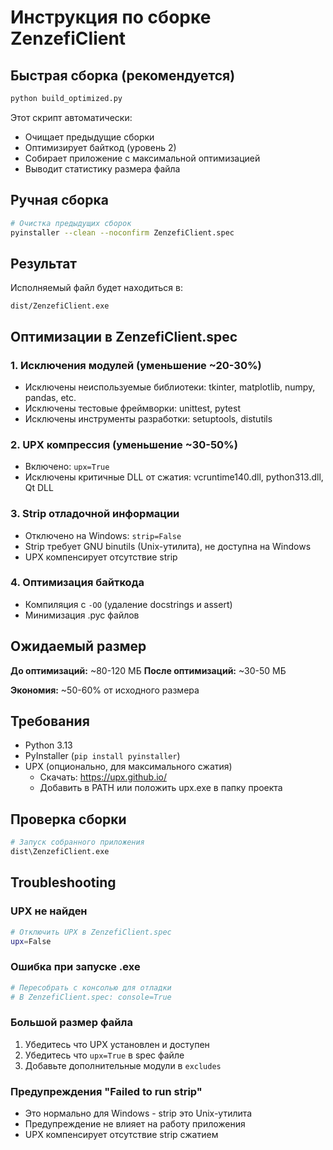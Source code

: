 # Инструкция по сборке ZenzefiClient

## Быстрая сборка (рекомендуется)

```bash
python build_optimized.py
```

Этот скрипт автоматически:
- Очищает предыдущие сборки
- Оптимизирует байткод (уровень 2)
- Собирает приложение с максимальной оптимизацией
- Выводит статистику размера файла

## Ручная сборка

```bash
# Очистка предыдущих сборок
pyinstaller --clean --noconfirm ZenzefiClient.spec
```

## Результат

Исполняемый файл будет находиться в:
```
dist/ZenzefiClient.exe
```

## Оптимизации в ZenzefiClient.spec

### 1. Исключения модулей (уменьшение ~20-30%)
- Исключены неиспользуемые библиотеки: tkinter, matplotlib, numpy, pandas, etc.
- Исключены тестовые фреймворки: unittest, pytest
- Исключены инструменты разработки: setuptools, distutils

### 2. UPX компрессия (уменьшение ~30-50%)
- Включено: `upx=True`
- Исключены критичные DLL от сжатия: vcruntime140.dll, python313.dll, Qt DLL

### 3. Strip отладочной информации
- Отключено на Windows: `strip=False`
- Strip требует GNU binutils (Unix-утилита), не доступна на Windows
- UPX компенсирует отсутствие strip

### 4. Оптимизация байткода
- Компиляция с `-OO` (удаление docstrings и assert)
- Минимизация .pyc файлов

## Ожидаемый размер

**До оптимизаций:** ~80-120 МБ
**После оптимизаций:** ~30-50 МБ

**Экономия:** ~50-60% от исходного размера

## Требования

- Python 3.13
- PyInstaller (`pip install pyinstaller`)
- UPX (опционально, для максимального сжатия)
  - Скачать: https://upx.github.io/
  - Добавить в PATH или положить upx.exe в папку проекта

## Проверка сборки

```bash
# Запуск собранного приложения
dist\ZenzefiClient.exe
```

## Troubleshooting

### UPX не найден
```bash
# Отключить UPX в ZenzefiClient.spec
upx=False
```

### Ошибка при запуске .exe
```bash
# Пересобрать с консолью для отладки
# В ZenzefiClient.spec: console=True
```

### Большой размер файла
1. Убедитесь что UPX установлен и доступен
2. Убедитесь что `upx=True` в spec файле
3. Добавьте дополнительные модули в `excludes`

### Предупреждения "Failed to run strip"
- Это нормально для Windows - strip это Unix-утилита
- Предупреждение не влияет на работу приложения
- UPX компенсирует отсутствие strip сжатием